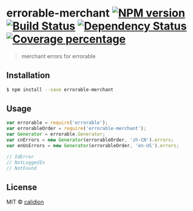 # errorable-merchant [![NPM version][npm-image]][npm-url] [![Build Status][travis-image]][travis-url] [![Dependency Status][daviddm-image]][daviddm-url] [![Coverage percentage][coveralls-image]][coveralls-url]
> merchant errors for errorable

## Installation

```sh
$ npm install --save errorable-merchant
```

## Usage

```js
var errorable = require('errorable');
var errorableOrder = require('errorable-merchant');
var Generator = errorable.Generator;
var cnErrors = new Generator(errorableOrder, 'zh-CN').errors;
var enUsErrors = new Generator(errorableOrder, 'en-US').errors;

// IdError
// NotLoggedIn
// NotFound
```
## License

MIT © [calidion](calidion.github.io)


[npm-image]: https://badge.fury.io/js/errorable-merchant.svg
[npm-url]: https://npmjs.org/package/errorable-merchant
[travis-image]: https://travis-ci.org/Errorable/merchant.svg?branch=master
[travis-url]: https://travis-ci.org/Errorable/merchant
[daviddm-image]: https://david-dm.org/Errorable/merchant.svg?theme=shields.io
[daviddm-url]: https://david-dm.org/Errorable/merchant
[coveralls-image]: https://coveralls.io/repos/Errorable/merchant/badge.svg
[coveralls-url]: https://coveralls.io/r/Errorable/merchant
